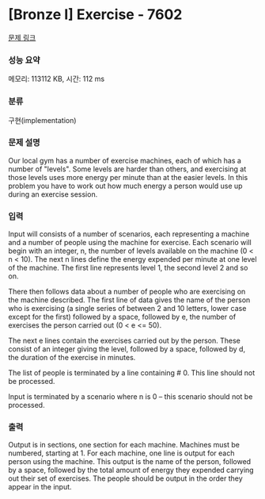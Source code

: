 # [Bronze I] Exercise - 7602 

[문제 링크](https://www.acmicpc.net/problem/7602) 

### 성능 요약

메모리: 113112 KB, 시간: 112 ms

### 분류

구현(implementation)

### 문제 설명

<p>Our local gym has a number of exercise machines, each of which has a number of "levels". Some levels are harder than others, and exercising at those levels uses more energy per minute than at the easier levels. In this problem you have to work out how much energy a person would use up during an exercise session. </p>

### 입력 

 <p>Input will consists of a number of scenarios, each representing a machine and a number of people using the machine for exercise. Each scenario will begin with an integer, n, the number of levels available on the machine (0 < n < 10). The next n lines define the energy expended per minute at one level of the machine. The first line represents level 1, the second level 2 and so on.</p>

<p>There then follows data about a number of people who are exercising on the machine described. The first line of data gives the name of the person who is exercising (a single series of between 2 and 10 letters, lower case except for the first) followed by a space, followed by e, the number of exercises the person carried out (0 < e <= 50).</p>

<p>The next e lines contain the exercises carried out by the person. These consist of an integer giving the level, followed by a space, followed by d, the duration of the exercise in minutes.</p>

<p>The list of people is terminated by a line containing # 0. This line should not be processed.</p>

<p>Input is terminated by a scenario where n is 0 – this scenario should not be processed. </p>

### 출력 

 <p>Output is in sections, one section for each machine. Machines must be numbered, starting at 1. For each machine, one line is output for each person using the machine. This output is the name of the person, followed by a space, followed by the total amount of energy they expended carrying out their set of exercises. The people should be output in the order they appear in the input. </p>

